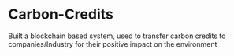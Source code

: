 # Carbon-Credits
Built a blockchain based system, used to transfer carbon credits to companies/Industry for their positive impact on the environment
